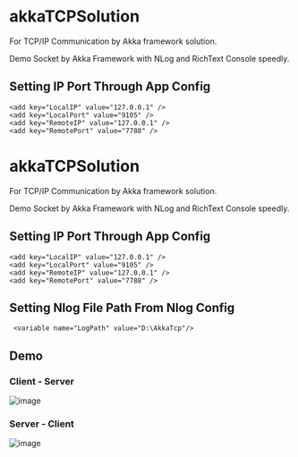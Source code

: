 # akkaTCPSolution

For TCP/IP Communication by Akka framework solution.

Demo Socket by Akka Framework with NLog and RichText Console speedly.

## Setting IP Port Through App Config

```
<add key="LocalIP" value="127.0.0.1" />
<add key="LocalPort" value="9105" />
<add key="RemoteIP" value="127.0.0.1" />
<add key="RemotePort" value="7788" />
```

# akkaTCPSolution

For TCP/IP Communication by Akka framework solution.

Demo Socket by Akka Framework with NLog and RichText Console speedly.

## Setting IP Port Through App Config

```
<add key="LocalIP" value="127.0.0.1" />
<add key="LocalPort" value="9105" />
<add key="RemoteIP" value="127.0.0.1" />
<add key="RemotePort" value="7788" />
```

## Setting Nlog File Path From Nlog Config

```
 <variable name="LogPath" value="D:\AkkaTcp"/>
```

## Demo

### Client - Server

![image](https://user-images.githubusercontent.com/20264622/106150995-d9be4680-61b6-11eb-9a22-a2123ae27df0.png)

### Server - Client
![image](https://user-images.githubusercontent.com/20264622/106151052-e9d62600-61b6-11eb-9837-771171838199.png)

